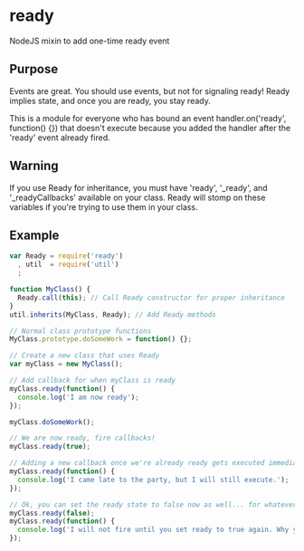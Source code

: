 ready
=====

NodeJS mixin to add one-time ready event

## Purpose
Events are great. You should use events, but not for signaling ready! Ready implies state, and once you are ready, you stay ready.

This is a module for everyone who has bound an event handler.on('ready', function() {}) that doesn't execute because you added the handler after the 'ready' event already fired.

## Warning
If you use Ready for inheritance, you must have 'ready', '_ready', and '_readyCallbacks' available on your class. Ready will stomp on these variables if you're trying to use them in your class.

## Example
```javascript
var Ready = require('ready')
  , util  = require('util')
  ;

function MyClass() {
  Ready.call(this); // Call Ready constructor for proper inheritance
}
util.inherits(MyClass, Ready); // Add Ready methods

// Normal class prototype functions
MyClass.prototype.doSomeWork = function() {}; 

// Create a new class that uses Ready
var myClass = new MyClass();

// Add callback for when myClass is ready
myClass.ready(function() {
  console.log('I am now ready');
});

myClass.doSomeWork();

// We are now ready, fire callbacks!
myClass.ready(true);

// Adding a new callback once we're already ready gets executed immediately
myClass.ready(function() {
  console.log('I came late to the party, but I will still execute.');
});

// Ok, you can set the ready state to false now as well... for whatever reason
myClass.ready(false);
myClass.ready(function() {
  console.log('I will not fire until you set ready to true again. Why you set it to false is beyond me.');
});
```
